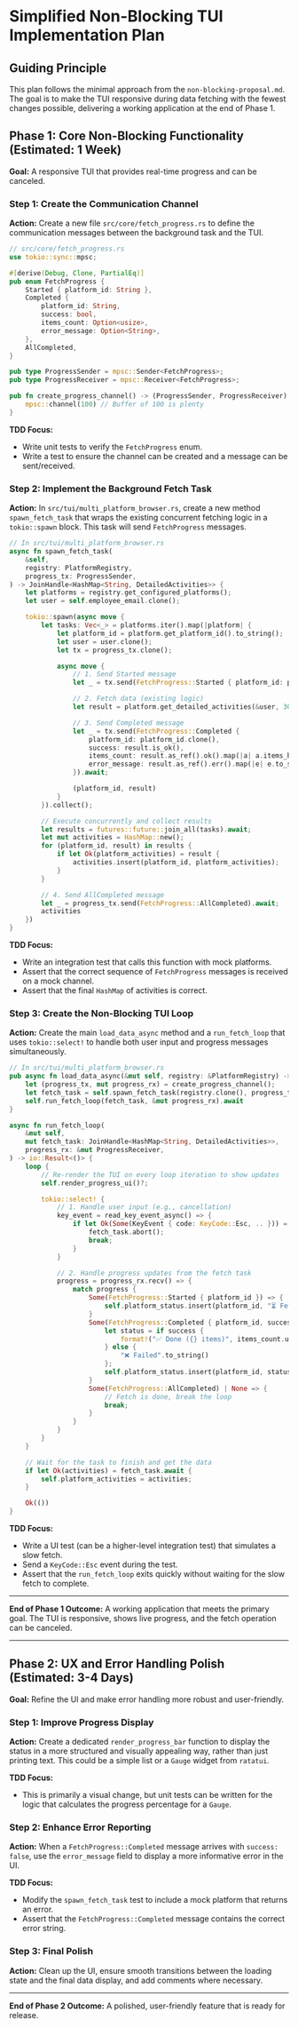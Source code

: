 # Simplified Non-Blocking TUI Implementation Plan

## Guiding Principle
This plan follows the minimal approach from the `non-blocking-proposal.md`. The goal is to make the TUI responsive during data fetching with the fewest changes possible, delivering a working application at the end of Phase 1.

## Phase 1: Core Non-Blocking Functionality (Estimated: 1 Week)
**Goal:** A responsive TUI that provides real-time progress and can be canceled.

### Step 1: Create the Communication Channel
**Action:** Create a new file `src/core/fetch_progress.rs` to define the communication messages between the background task and the TUI.
```rust
// src/core/fetch_progress.rs
use tokio::sync::mpsc;

#[derive(Debug, Clone, PartialEq)]
pub enum FetchProgress {
    Started { platform_id: String },
    Completed {
        platform_id: String,
        success: bool,
        items_count: Option<usize>,
        error_message: Option<String>,
    },
    AllCompleted,
}

pub type ProgressSender = mpsc::Sender<FetchProgress>;
pub type ProgressReceiver = mpsc::Receiver<FetchProgress>;

pub fn create_progress_channel() -> (ProgressSender, ProgressReceiver) {
    mpsc::channel(100) // Buffer of 100 is plenty
}
```
**TDD Focus:**
- Write unit tests to verify the `FetchProgress` enum.
- Write a test to ensure the channel can be created and a message can be sent/received.

### Step 2: Implement the Background Fetch Task
**Action:** In `src/tui/multi_platform_browser.rs`, create a new method `spawn_fetch_task` that wraps the existing concurrent fetching logic in a `tokio::spawn` block. This task will send `FetchProgress` messages.

```rust
// In src/tui/multi_platform_browser.rs
async fn spawn_fetch_task(
    &self,
    registry: PlatformRegistry,
    progress_tx: ProgressSender,
) -> JoinHandle<HashMap<String, DetailedActivities>> {
    let platforms = registry.get_configured_platforms();
    let user = self.employee_email.clone();

    tokio::spawn(async move {
        let tasks: Vec<_> = platforms.iter().map(|platform| {
            let platform_id = platform.get_platform_id().to_string();
            let user = user.clone();
            let tx = progress_tx.clone();

            async move {
                // 1. Send Started message
                let _ = tx.send(FetchProgress::Started { platform_id: platform_id.clone() }).await;

                // 2. Fetch data (existing logic)
                let result = platform.get_detailed_activities(&user, 30).await;

                // 3. Send Completed message
                let _ = tx.send(FetchProgress::Completed {
                    platform_id: platform_id.clone(),
                    success: result.is_ok(),
                    items_count: result.as_ref().ok().map(|a| a.items_by_category.values().map(Vec::len).sum()),
                    error_message: result.as_ref().err().map(|e| e.to_string()),
                }).await;

                (platform_id, result)
            }
        }).collect();

        // Execute concurrently and collect results
        let results = futures::future::join_all(tasks).await;
        let mut activities = HashMap::new();
        for (platform_id, result) in results {
            if let Ok(platform_activities) = result {
                activities.insert(platform_id, platform_activities);
            }
        }

        // 4. Send AllCompleted message
        let _ = progress_tx.send(FetchProgress::AllCompleted).await;
        activities
    })
}
```
**TDD Focus:**
- Write an integration test that calls this function with mock platforms.
- Assert that the correct sequence of `FetchProgress` messages is received on a mock channel.
- Assert that the final `HashMap` of activities is correct.

### Step 3: Create the Non-Blocking TUI Loop
**Action:** Create the main `load_data_async` method and a `run_fetch_loop` that uses `tokio::select!` to handle both user input and progress messages simultaneously.

```rust
// In src/tui/multi_platform_browser.rs
pub async fn load_data_async(&mut self, registry: &PlatformRegistry) -> io::Result<()> {
    let (progress_tx, mut progress_rx) = create_progress_channel();
    let fetch_task = self.spawn_fetch_task(registry.clone(), progress_tx).await;
    self.run_fetch_loop(fetch_task, &mut progress_rx).await
}

async fn run_fetch_loop(
    &mut self,
    mut fetch_task: JoinHandle<HashMap<String, DetailedActivities>>,
    progress_rx: &mut ProgressReceiver,
) -> io::Result<()> {
    loop {
        // Re-render the TUI on every loop iteration to show updates
        self.render_progress_ui()?;

        tokio::select! {
            // 1. Handle user input (e.g., cancellation)
            key_event = read_key_event_async() => {
                if let Ok(Some(KeyEvent { code: KeyCode::Esc, .. })) = key_event {
                    fetch_task.abort();
                    break;
                }
            }

            // 2. Handle progress updates from the fetch task
            progress = progress_rx.recv() => {
                match progress {
                    Some(FetchProgress::Started { platform_id }) => {
                        self.platform_status.insert(platform_id, "⏳ Fetching...".to_string());
                    }
                    Some(FetchProgress::Completed { platform_id, success, items_count, .. }) => {
                        let status = if success {
                            format!("✅ Done ({} items)", items_count.unwrap_or(0))
                        } else {
                            "❌ Failed".to_string()
                        };
                        self.platform_status.insert(platform_id, status);
                    }
                    Some(FetchProgress::AllCompleted) | None => {
                        // Fetch is done, break the loop
                        break;
                    }
                }
            }
        }
    }

    // Wait for the task to finish and get the data
    if let Ok(activities) = fetch_task.await {
        self.platform_activities = activities;
    }

    Ok(())
}
```
**TDD Focus:**
- Write a UI test (can be a higher-level integration test) that simulates a slow fetch.
- Send a `KeyCode::Esc` event during the test.
- Assert that the `run_fetch_loop` exits quickly without waiting for the slow fetch to complete.

---
**End of Phase 1 Outcome:** A working application that meets the primary goal. The TUI is responsive, shows live progress, and the fetch operation can be canceled.

---

## Phase 2: UX and Error Handling Polish (Estimated: 3-4 Days)
**Goal:** Refine the UI and make error handling more robust and user-friendly.

### Step 1: Improve Progress Display
**Action:** Create a dedicated `render_progress_bar` function to display the status in a more structured and visually appealing way, rather than just printing text. This could be a simple list or a `Gauge` widget from `ratatui`.

**TDD Focus:**
- This is primarily a visual change, but unit tests can be written for the logic that calculates the progress percentage for a `Gauge`.

### Step 2: Enhance Error Reporting
**Action:** When a `FetchProgress::Completed` message arrives with `success: false`, use the `error_message` field to display a more informative error in the UI.

**TDD Focus:**
- Modify the `spawn_fetch_task` test to include a mock platform that returns an error.
- Assert that the `FetchProgress::Completed` message contains the correct error string.

### Step 3: Final Polish
**Action:** Clean up the UI, ensure smooth transitions between the loading state and the final data display, and add comments where necessary.

---
**End of Phase 2 Outcome:** A polished, user-friendly feature that is ready for release.
